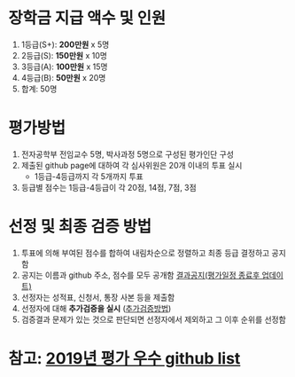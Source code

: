 # 장학금 지급 액수 및 인원
1. 1등급(S+): __200만원__ x 5명
1. 2등급(S): __150만원__ x 10명
1. 3등급(A): __100만원__ x 15명
1. 4등급(B): __50만원__ x 20명
1. 합계: 50명

# 평가방법
1. 전자공학부 전임교수 5명, 박사과정 5명으로 구성된 평가인단 구성
1. 제출된 github page에 대하여 각 심사위원은 20개 이내의 투표 실시
   * 1등급-4등급까지 각 5개까지 투표
1. 등급별 점수는 1등급-4등급이 각 20점, 14점, 7점, 3점
    
# 선정 및 최종 검증 방법
1. 투표에 의해 부여된 점수를 합하여 내림차순으로 정렬하고 최종 등급 결정하고 공지함
1. 공지는 이름과 github 주소, 점수를 모두 공개함 [결과공지(평가일정 종료후 업데이트)](results.md)
1. 선정자는 성적표, 신청서, 통장 사본 등을 제출함
1. 선정자에 대해 __추가검증을 실시__ ([추가검증방법](verification.md))
1. 검증결과 문제가 있는 것으로 판단되면 선정자에서 제외하고 그 이후 순위를 선정함

# 참고: [2019년 평가 우수 github list](examples2019.md)
